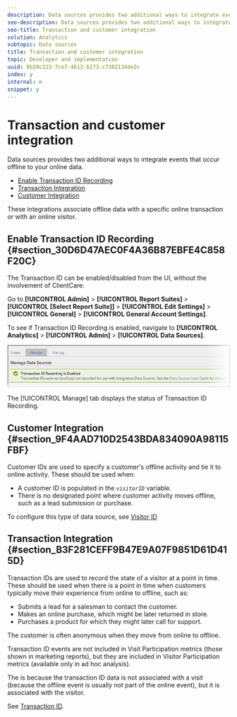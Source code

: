 ```yaml
---
description: Data sources provides two additional ways to integrate events that occur offline to your online data.
seo-description: Data sources provides two additional ways to integrate events that occur offline to your online data.
seo-title: Transaction and customer integration
solution: Analytics
subtopic: Data sources
title: Transaction and customer integration
topic: Developer and implementation
uuid: 8b28c223-7ce7-4612-b173-c73021344e2c
index: y
internal: n
snippet: y
---
```


# Transaction and customer integration

Data sources provides two additional ways to integrate events that occur offline to your online data.

* [Enable Transaction ID Recording](../c-data-sources/datasrc-integrating-offline-data.md#section_30D6D47AEC0F4A36B87EBFE4C858F20C) 
* [Transaction Integration](../c-data-sources/datasrc-integrating-offline-data.md#section_B3F281CEFF9B47E9A07F9851D61D415D) 
* [Customer Integration](../c-data-sources/datasrc-integrating-offline-data.md#section_9F4AAD710D2543BDA834090A98115FBF)

These integrations associate offline data with a specific online transaction or with an online visitor.

## Enable Transaction ID Recording {#section_30D6D47AEC0F4A36B87EBFE4C858F20C}

The Transaction ID can be enabled/disabled from the UI, without the involvement of ClientCare:

Go to **[!UICONTROL Admin]** > **[!UICONTROL Report Suites]** > **[!UICONTROL [Select Report Suite]]** > **[!UICONTROL Edit Settings]** > **[!UICONTROL General]** > **[!UICONTROL General Account Settings]**.

<!-- 

<p>When contacting Customer Care, be prepared to provide the following information: </p> 
<ul id="ul_C425C7A074484650AFCCF0425E8E3F47"> 
 <li id="li_7640C0C4DF0C49749A3C37E5461DC22F">Report Suite ID of the data source for which you need transaction ID recording enabled. <p>In Data Sources, the report suite ID is the first part of the login appended by a random number that identifies the specific data source that was set up. For example, <span class="codeph"> RSID-drmossdev5 Login-drmossdev5_0001343430</span>. </p> </li> 
 <li id="li_4FB0E3EC7BE94A2DBEE9063365A71C9C">The Transaction ID expiration window (described in <a href="../c-data-sources/datasrc-tid-visitor-profile.md#concept_0AF92491E8274BF69E66DB36E5F54A0F" format="dita" scope="local"> Transaction ID and Visitor Profiles</a>). By default this is 90 days, but it can be extended to up to 2 years. </li> 
</ul>

 -->

To see if Transaction ID Recording is enabled, navigate to **[!UICONTROL Analytics]** > **[!UICONTROL Admin]** > **[!UICONTROL Data Sources]**.

![](assets/transaction-ID-recording-active.png)

The [!UICONTROL Manage] tab displays the status of Transaction ID Recording.

## Customer Integration {#section_9F4AAD710D2543BDA834090A98115FBF}

Customer IDs are used to specify a customer's offline activity and tie it to online activity. These should be used when:

* A customer ID is populated in the *`visitorID`* variable. 
* There is no designated point where customer activity moves offline, such as a lead submission or purchase.

To configure this type of data source, see [Visitor ID](../c-data-sources/c-datasrc-types/datasrc-visitorid.md#concept_1CFAA61D57A84B22A41F7A8E0DFCAAB5)

## Transaction Integration {#section_B3F281CEFF9B47E9A07F9851D61D415D}

Transaction IDs are used to record the state of a visitor at a point in time. These should be used when there is a point in time when customers typically move their experience from online to offline, such as:

* Submits a lead for a salesman to contact the customer. 
* Makes an online purchase, which might be later returned in store. 
* Purchases a product for which they might later call for support.

The customer is often anonymous when they move from online to offline.

Transaction ID events are not included in Visit Participation metrics (those shown in marketing reports), but they are included in Visitor Participation metrics (available only in ad hoc analysis).

The is because the transaction ID data is not associated with a visit (because the offline event is usually not part of the online event), but it is associated with the visitor.

See [Transaction ID](../c-data-sources/c-datasrc-types/datasrc-transactionid.md#concept_A97302E9EC45468A8F30285FACE8C776). 

